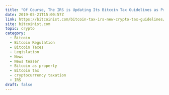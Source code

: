 ```yaml
---
title: "Of Course, The IRS is Updating Its Bitcoin Tax Guidelines as Price is Rising"
date: 2019-05-21T15:00:57Z
link: https://bitcoinist.com/bitcoin-tax-irs-new-crypto-tax-guidelines/?utm_medium=RSS&utm_source=hune
site: bitcoinist.com
topic: crypto
category:
  - Bitcoin
  - Bitcoin Regulation
  - Bitcoin Taxes
  - Legislation
  - News
  - News teaser
  - Bitcoin as property
  - Bitcoin tax
  - cryptocurrency taxation
  - IRS
draft: false
---
```

